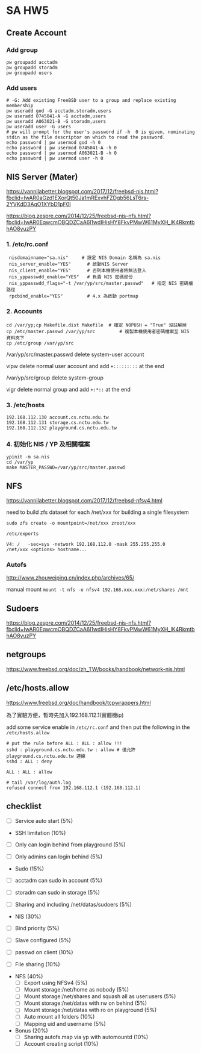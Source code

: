 # SA HW5

## Create Account

### Add group

```shell
pw groupadd acctadm 
pw groupadd storadm
pw groupadd users
```

### Add users

```shell
# -G: Add existing FreeBSD user to a group and replace existing membership
pw useradd god -G acctadm,storadm,users
pw useradd 0745041-A -G acctadm,users  
pw useradd A063021-B -G storadm,users 
pw useradd user -G users
# pw will prompt for the user's password if -h	0 is given, nominating stdin as the file descriptor on which to read the password.
echo password | pw usermod god -h 0
echo password | pw usermod 0745041-A -h 0
echo password | pw usermod A063021-B -h 0
echo password | pw usermod user -h 0
```



## NIS Server (Mater)

https://vannilabetter.blogspot.com/2017/12/freebsd-nis.html?fbclid=IwAR0aGzd1EXorQt50Ja1mRExvhFZDgb56LsT6rs-2YVKdD3AqO1XYbD1pF0I

https://blog.zespre.com/2014/12/25/freebsd-nis-nfs.html?fbclid=IwAR0EqwcmOBQDZCaA6l1wdIHisHY8FkvPMwW61MyXH_lK4RkmtbhAO8yuzPY

### 1. /etc/rc.conf

```shell
 nisdomainname="sa.nis"     # 設定 NIS Domain 名稱為 sa.nis
 nis_server_enable="YES"      # 啟動NIS Server
 nis_client_enable="YES"      # 否則本機使用者將無法登入
 nis_yppasswdd_enable="YES"   # 負責 NIS 密碼部份
 nis_yppasswdd_flags="-t /var/yp/src/master.passwd"   # 指定 NIS 密碼檔路徑
 rpcbind_enable="YES"         # 4.x 為啟動 portmap
```

### 2. Accounts

```shell
cd /var/yp;cp Makefile.dist Makefile  # 確定 NOPUSH = "True" 沒註解掉
cp /etc/master.passwd /var/yp/src         # 複製本機使用者密碼檔案至 NIS 資料夾下
cp /etc/group /var/yp/src    
```

/var/yp/src/master.passwd delete system-user account

vipw delete normal user account and add `+:::::::::` at the end

/var/yp/src/group delete system-group

vigr delete normal group and add `+:*::` at the end

### 3. /etc/hosts 

```
192.168.112.130 account.cs.nctu.edu.tw
192.168.112.131 storage.cs.nctu.edu.tw
192.168.112.132 playground.cs.nctu.edu.tw
```

### 4. 初始化 NIS / YP 及相關檔案

```
ypinit -m sa.nis
cd /var/yp
make MASTER_PASSWD=/var/yp/src/master.passwd
```

### 

## NFS

https://vannilabetter.blogspot.com/2017/12/freebsd-nfsv4.html

need to build zfs dataset for each /net/xxx for building a single filesystem

`sudo zfs create -o mountpoint=/net/xxx zroot/xxx`



`/etc/exports`

```
V4: /   -sec=sys -network 192.168.112.0 -mask 255.255.255.0
/net/xxx <options> hostname...
```



### Autofs

http://www.zhouweiping.cn/index.php/archives/65/

manual mount `mount -t nfs -o nfsv4 192.168.xxx.xxx:/net/shares /mnt`



## Sudoers

https://blog.zespre.com/2014/12/25/freebsd-nis-nfs.html?fbclid=IwAR0EqwcmOBQDZCaA6l1wdIHisHY8FkvPMwW61MyXH_lK4RkmtbhAO8yuzPY



## netgroups

https://www.freebsd.org/doc/zh_TW/books/handbook/network-nis.html



## /etc/hosts.allow

https://www.freebsd.org/doc/handbook/tcpwrappers.html

為了實驗方便，暫時先加入192.168.112.1(實體機ip)

add some service enable in `/etc/rc.conf` and then put the following in the `/etc/hosts.allow`

```
# put the rule before ALL : ALL : allow !!!
sshd : playground.cs.nctu.edu.tw : allow # 僅允許 playground.cs.nctu.edu.tw 連線
sshd : ALL : deny

ALL : ALL : allow
```

```
# tail /var/log/auth.log
refused connect from 192.168.112.1 (192.168.112.1)
```



## checklist

- [ ] Service auto start (5%)

-  SSH limitation (10%)

  - [ ] Only can login behind from playground (5%)

  - [ ] Only admins can login behind (5%)

-  Sudo (15%)

  - [ ] acctadm can sudo in account (5%)

  - [ ] storadm can sudo in storage (5%)

  - [ ] Sharing and including /net/datas/sudoers (5%)

-  NIS (30%)

  - [ ] Bind priority (5%)

  - [ ] Slave configured (5%)

  - [ ] passwd on client (10%)

  - [ ] File sharing (10%)

- NFS (40%)
  - [ ] Export using NFSv4 (5%)
  - [ ] Mount storage:/net/home as nobody (5%)
  - [ ] Mount storage:/net/shares and squash all as user:users (5%)
  - [ ] Mount storage:/net/datas with rw on behind (5%)
  - [ ] Mount storage:/net/datas with ro on playground (5%)
  - [ ] Auto mount all folders (10%)
  - [ ] Mapping uid and username (5%)
- Bonus (20%)
  - [ ] Sharing autofs.map via yp with automountd (10%)
  - [ ] Account creating script (10%)